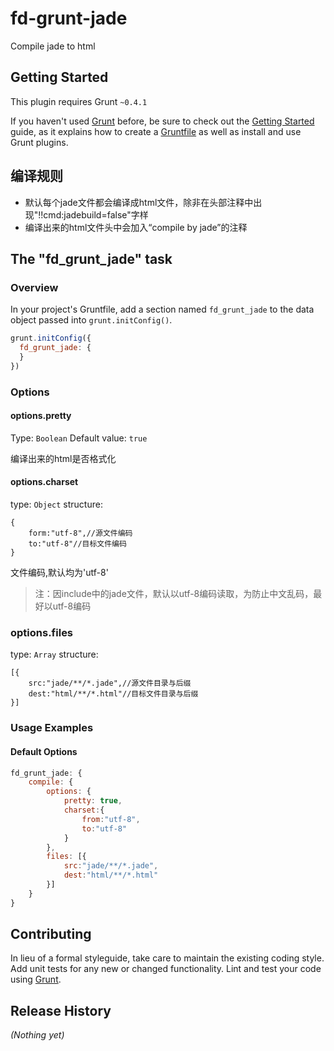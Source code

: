 # fd-grunt-jade
Compile jade to html

## Getting Started
This plugin requires Grunt `~0.4.1`

If you haven't used [Grunt](http://gruntjs.com/) before, be sure to check out the [Getting Started](http://gruntjs.com/getting-started) guide, as it explains how to create a [Gruntfile](http://gruntjs.com/sample-gruntfile) as well as install and use Grunt plugins. 

## 编译规则

* 默认每个jade文件都会编译成html文件，除非在头部注释中出现"!!cmd:jadebuild=false"字样
* 编译出来的html文件头中会加入“compile by jade”的注释

## The "fd_grunt_jade" task

### Overview
In your project's Gruntfile, add a section named `fd_grunt_jade` to the data object passed into `grunt.initConfig()`.

```js
grunt.initConfig({
  fd_grunt_jade: {
  }
})
```

### Options

#### options.pretty
Type: `Boolean`
Default value: `true`

编译出来的html是否格式化

#### options.charset
type: `Object`
structure: 

```
{
    form:"utf-8",//源文件编码
    to:"utf-8"//目标文件编码
}
```
文件编码,默认均为'utf-8'


> 注：因include中的jade文件，默认以utf-8编码读取，为防止中文乱码，最好以utf-8编码

### options.files
type: `Array`
structure:

```
[{
    src:"jade/**/*.jade",//源文件目录与后缀
    dest:"html/**/*.html"//目标文件目录与后缀
}]
```

### Usage Examples

#### Default Options
```js
fd_grunt_jade: {
    compile: {
        options: {
            pretty: true,
            charset:{
                from:"utf-8",
                to:"utf-8"
            }
        },
        files: [{
            src:"jade/**/*.jade",
            dest:"html/**/*.html"
        }]
    }
}
```

## Contributing
In lieu of a formal styleguide, take care to maintain the existing coding style. Add unit tests for any new or changed functionality. Lint and test your code using [Grunt](http://gruntjs.com/).

## Release History
_(Nothing yet)_
